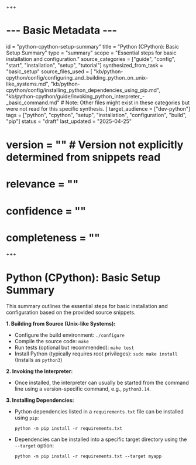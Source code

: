 +++
# --- Basic Metadata ---
id = "python-cpython-setup-summary"
title = "Python (CPython): Basic Setup Summary"
type = "summary"
scope = "Essential steps for basic installation and configuration."
source_categories = ["guide", "config", "start", "installation", "setup", "tutorial"]
synthesized_from_task = "basic_setup"
source_files_used = [
    "kb/python-cpython/config/configuring_and_building_python_on_unix-like_systems.md",
    "kb/python-cpython/config/installing_python_dependencies_using_pip.md",
    "kb/python-cpython/guide/invoking_python_interpreter_-_basic_command.md"
    # Note: Other files might exist in these categories but were not read for this specific synthesis.
]
target_audience = ["dev-python"]
tags = ["python", "cpython", "setup", "installation", "configuration", "build", "pip"]
status = "draft"
last_updated = "2025-04-25"
# version = "" # Version not explicitly determined from snippets read
# relevance = ""
# confidence = ""
# completeness = ""
+++

# Python (CPython): Basic Setup Summary

This summary outlines the essential steps for basic installation and configuration based on the provided source snippets.

**1. Building from Source (Unix-like Systems):**
   - Configure the build environment: `./configure`
   - Compile the source code: `make`
   - Run tests (optional but recommended): `make test`
   - Install Python (typically requires root privileges): `sudo make install` (Installs as `python3`)

**2. Invoking the Interpreter:**
   - Once installed, the interpreter can usually be started from the command line using a version-specific command, e.g., `python3.14`.

**3. Installing Dependencies:**
   - Python dependencies listed in a `requirements.txt` file can be installed using `pip`:
     ```shell
     python -m pip install -r requirements.txt
     ```
   - Dependencies can be installed into a specific target directory using the `--target` option:
     ```shell
     python -m pip install -r requirements.txt --target myapp